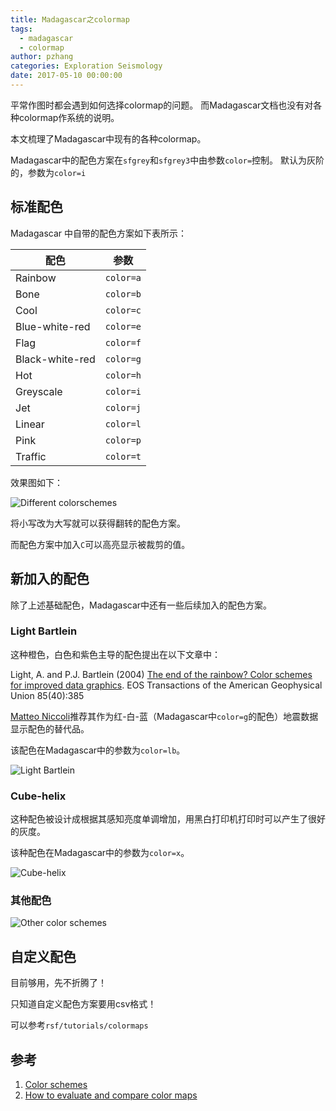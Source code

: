 ```yaml
---
title: Madagascar之colormap
tags:
  - madagascar
  - colormap
author: pzhang
categories: Exploration Seismology
date: 2017-05-10 00:00:00
---
```



平常作图时都会遇到如何选择colormap的问题。
而Madagascar文档也没有对各种colormap作系统的说明。

本文梳理了Madagascar中现有的各种colormap。

<!--more-->

Madagascar中的配色方案在`sfgrey`和`sfgrey3`中由参数`color=`控制。
默认为灰阶的，参数为`color=i`

## 标准配色

Madagascar 中自带的配色方案如下表所示：

| 配色               | 参数          |
|------------------|-------------|
| Rainbow          | `color=a`   |
| Bone             | `color=b`   |
| Cool             | `color=c`   |
| Blue-white-red   | `color=e`   |
| Flag             | `color=f`   |
| Black-white-red  | `color=g`   |
| Hot              | `color=h`   |
| Greyscale        | `color=i`   |
| Jet              | `color=j`   |
| Linear           | `color=l`   |
| Pink             | `color=p`   |
| Traffic          | `color=t`   |


效果图如下：

![Different colorschemes](http://opq72e2wz.bkt.clouddn.com/mona.jpg)


将小写改为大写就可以获得翻转的配色方案。

而配色方案中加入`C`可以高亮显示被裁剪的值。

## 新加入的配色

除了上述基础配色，Madagascar中还有一些后续加入的配色方案。

### Light Bartlein

这种橙色，白色和紫色主导的配色提出在以下文章中：

Light, A. and P.J. Bartlein (2004) [The end of the rainbow? Color schemes for improved data graphics](http://geog.uoregon.edu/datagraphics/EOS/). EOS Transactions of the American Geophysical Union 85(40):385  

[Matteo Niccoli](https://mycarta.wordpress.com/2012/03/15/a-good-divergent-color-palette-for-matlab/)推荐其作为红-白-蓝（Madagascar中`color=g`的配色）地震数据显示配色的替代品。

该配色在Madagascar中的参数为`color=lb`。

![Light Bartlein](http://opq72e2wz.bkt.clouddn.com/lb.jpg)


### Cube-helix

这种配色被设计成根据其感知亮度单调增加，用黑白打印机打印时可以产生了很好的灰度。


该种配色在Madagascar中的参数为`color=x`。

![Cube-helix](http://opq72e2wz.bkt.clouddn.com/x.jpg)


### 其他配色


![Other color schemes](http://opq72e2wz.bkt.clouddn.com/colorbars.jpg)



## 自定义配色

目前够用，先不折腾了！

只知道自定义配色方案要用csv格式！

可以参考`rsf/tutorials/colormaps`

## 参考

1. [Color schemes](http://ahay.org/blog/2005/03/28/color-schemes/)
2. [How to evaluate and compare color maps](http://wiki.seg.org/wiki/How_to_evaluate_and_compare_color_maps)

